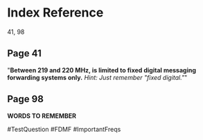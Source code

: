 # Index Reference
41, 98

## Page 41
"**Between 219 and 220 MHz, is limited to fixed digital messaging forwarding systems only.** *Hint: Just remember "fixed digital."*"


## Page 98
**WORDS TO REMEMBER**

#TestQuestion 
#FDMF 
#ImportantFreqs 